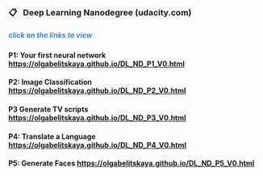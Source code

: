 ### &#x1F4CB; &nbsp; Deep Learning Nanodegree (udacity.com) 
##### <span style="color:#338DD4">click on the links to view</span>
#### P1: Your first neural network https://olgabelitskaya.github.io/DL_ND_P1_V0.html
#### P2:  Image Classification https://olgabelitskaya.github.io/DL_ND_P2_V0.html
#### P3  Generate TV scripts https://olgabelitskaya.github.io/DL_ND_P3_V0.html
#### P4:  Translate a Language https://olgabelitskaya.github.io/DL_ND_P4_V0.html
#### P5: Generate Faces  https://olgabelitskaya.github.io/DL_ND_P5_V0.html